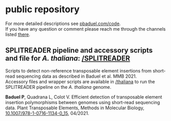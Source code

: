 # public repository
For more detailed descriptions see [pbaduel.com/code](http://pbaduel.com/code). <br/>
If you have any question or comment please reach me through the channels listed [there](http://pbaduel.com/about). 

## SPLITREADER pipeline and accessory scripts and file for _A. thaliana_: [/SPLITREADER](/SPLITREADER)
Scripts to detect non-reference transposable element insertions from short-read sequencing data as described in Baduel et al. MMB 2021. <br/>
Accessory files and wrapper scripts are available in [/thaliana](/SPLITREADER/thaliana) to run the SPLITREADER pipeline on the _A. thaliana_ genome. <br/>

**Baduel P**, Quadrana L, Colot V. Efficient detection of transposable element insertion polymorphisms between genomes using short-read sequencing data. Plant Transposable Elements, Methods in Molecular Biology, [10.1007/978-1-0716-1134-0_15](https://doi.org/10.1007/978-1-0716-1134-0_15), 04/2021.
